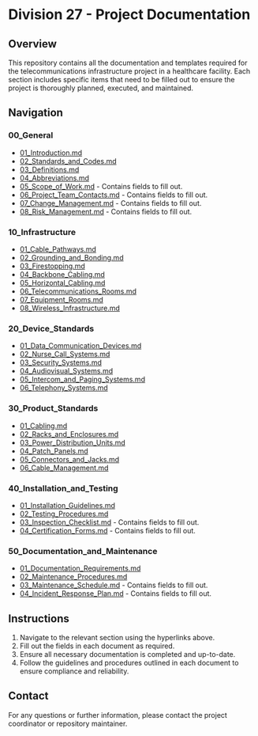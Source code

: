 # Division 27 - Project Documentation

## Overview
This repository contains all the documentation and templates required for the telecommunications infrastructure project in a healthcare facility. Each section includes specific items that need to be filled out to ensure the project is thoroughly planned, executed, and maintained.

## Navigation

### 00_General
- [01_Introduction.md](./00_General/01_Introduction.md)
- [02_Standards_and_Codes.md](./00_General/02_Standards_and_Codes.md)
- [03_Definitions.md](./00_General/03_Definitions.md)
- [04_Abbreviations.md](./00_General/04_Abbreviations.md)
- [05_Scope_of_Work.md](./00_General/05_Scope_of_Work.md) - Contains fields to fill out.
- [06_Project_Team_Contacts.md](./00_General/06_Project_Team_Contacts.md) - Contains fields to fill out.
- [07_Change_Management.md](./00_General/07_Change_Management.md) - Contains fields to fill out.
- [08_Risk_Management.md](./00_General/08_Risk_Management.md) - Contains fields to fill out.

### 10_Infrastructure
- [01_Cable_Pathways.md](./10_Infrastructure/01_Cable_Pathways.md)
- [02_Grounding_and_Bonding.md](./10_Infrastructure/02_Grounding_and_Bonding.md)
- [03_Firestopping.md](./10_Infrastructure/03_Firestopping.md)
- [04_Backbone_Cabling.md](./10_Infrastructure/04_Backbone_Cabling.md)
- [05_Horizontal_Cabling.md](./10_Infrastructure/05_Horizontal_Cabling.md)
- [06_Telecommunications_Rooms.md](./10_Infrastructure/06_Telecommunications_Rooms.md)
- [07_Equipment_Rooms.md](./10_Infrastructure/07_Equipment_Rooms.md)
- [08_Wireless_Infrastructure.md](./10_Infrastructure/08_Wireless_Infrastructure.md)

### 20_Device_Standards
- [01_Data_Communication_Devices.md](./20_Device_Standards/01_Data_Communication_Devices.md)
- [02_Nurse_Call_Systems.md](./20_Device_Standards/02_Nurse_Call_Systems.md)
- [03_Security_Systems.md](./20_Device_Standards/03_Security_Systems.md)
- [04_Audiovisual_Systems.md](./20_Device_Standards/04_Audiovisual_Systems.md)
- [05_Intercom_and_Paging_Systems.md](./20_Device_Standards/05_Intercom_and_Paging_Systems.md)
- [06_Telephony_Systems.md](./20_Device_Standards/06_Telephony_Systems.md)

### 30_Product_Standards
- [01_Cabling.md](./30_Product_Standards/01_Cabling.md)
- [02_Racks_and_Enclosures.md](./30_Product_Standards/02_Racks_and_Enclosures.md)
- [03_Power_Distribution_Units.md](./30_Product_Standards/03_Power_Distribution_Units.md)
- [04_Patch_Panels.md](./30_Product_Standards/04_Patch_Panels.md)
- [05_Connectors_and_Jacks.md](./30_Product_Standards/05_Connectors_and_Jacks.md)
- [06_Cable_Management.md](./30_Product_Standards/06_Cable_Management.md)

### 40_Installation_and_Testing
- [01_Installation_Guidelines.md](./40_Installation_and_Testing/01_Installation_Guidelines.md)
- [02_Testing_Procedures.md](./40_Installation_and_Testing/02_Testing_Procedures.md)
- [03_Inspection_Checklist.md](./40_Installation_and_Testing/03_Inspection_Checklist.md) - Contains fields to fill out.
- [04_Certification_Forms.md](./40_Installation_and_Testing/04_Certification_Forms.md) - Contains fields to fill out.

### 50_Documentation_and_Maintenance
- [01_Documentation_Requirements.md](./50_Documentation_and_Maintenance/01_Documentation_Requirements.md)
- [02_Maintenance_Procedures.md](./50_Documentation_and_Maintenance/02_Maintenance_Procedures.md)
- [03_Maintenance_Schedule.md](./50_Documentation_and_Maintenance/03_Maintenance_Schedule.md) - Contains fields to fill out.
- [04_Incident_Response_Plan.md](./50_Documentation_and_Maintenance/04_Incident_Response_Plan.md) - Contains fields to fill out.

## Instructions
1. Navigate to the relevant section using the hyperlinks above.
2. Fill out the fields in each document as required.
3. Ensure all necessary documentation is completed and up-to-date.
4. Follow the guidelines and procedures outlined in each document to ensure compliance and reliability.

## Contact
For any questions or further information, please contact the project coordinator or repository maintainer.

